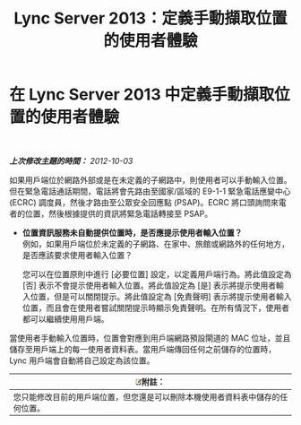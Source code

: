﻿---
title: Lync Server 2013：定義手動擷取位置的使用者體驗
TOCTitle: 定義手動擷取位置的使用者體驗
ms:assetid: d37f67d3-e248-483b-b64c-3986559ef357
ms:mtpsurl: https://technet.microsoft.com/zh-tw/library/Gg398912(v=OCS.15)
ms:contentKeyID: 49292429
ms.date: 08/24/2015
mtps_version: v=OCS.15
ms.translationtype: HT
---

# 在 Lync Server 2013 中定義手動擷取位置的使用者體驗

 

_**上次修改主題的時間：** 2012-10-03_

如果用戶端位於網路外部或是在未定義的子網路中，則使用者可以手動輸入位置。但在緊急電話通話期間，電話將會先路由至國家/區域的 E9-1-1 緊急電話應變中心 (ECRC) 調度員，然後才路由至公眾安全回應點 (PSAP)。ECRC 將口頭詢問來電者的位置，然後根據提供的資訊將緊急電話轉接至 PSAP。

  - **位置資訊服務未自動提供位置時，是否應提示使用者輸入位置？**  
    例如，如果用戶端位於未定義的子網路、在家中、旅館或網路外的任何地方，是否應該要求使用者輸入位置？
    
    您可以在位置原則中進行 \[必要位置\] 設定，以定義用戶端行為。將此值設定為 \[否\] 表示不會提示使用者輸入位置。將此值設定為 \[是\] 表示將提示使用者輸入位置，但是可以關閉提示。將此值設定為 \[免責聲明\] 表示將提示使用者輸入位置，而且會在使用者嘗試關閉提示時顯示免責聲明。在所有情況下，使用者都可以繼續使用用戶端。

當使用者手動輸入位置時，位置會對應到用戶端網路預設閘道的 MAC 位址，並且儲存至用戶端上的每一使用者資料表。當用戶端傳回任何之前儲存的位置時，Lync 用戶端會自動將自己設定為該位置。

<table>
<thead>
<tr class="header">
<th><img src="images/Gg398811.note(OCS.15).gif" title="note" alt="note" />附註：</th>
</tr>
</thead>
<tbody>
<tr class="odd">
<td>您只能修改目前的用戶端位置，但您還是可以刪除本機使用者資料表中儲存的任何位置。</td>
</tr>
</tbody>
</table>

